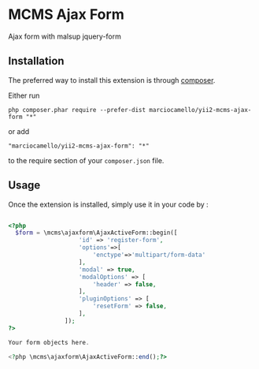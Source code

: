MCMS Ajax Form
==============
Ajax form with malsup jquery-form

Installation
------------

The preferred way to install this extension is through [composer](http://getcomposer.org/download/).

Either run

```
php composer.phar require --prefer-dist marciocamello/yii2-mcms-ajax-form "*"
```

or add

```
"marciocamello/yii2-mcms-ajax-form": "*"
```

to the require section of your `composer.json` file.


Usage
-----

Once the extension is installed, simply use it in your code by  :

```php

<?php
  $form = \mcms\ajaxform\AjaxActiveForm::begin([
					'id' => 'register-form',
					'options'=>[
						'enctype'=>'multipart/form-data'
					],
					'modal' => true,
					'modalOptions' => [
						'header' => false,
					],
					'pluginOptions' => [
						'resetForm' => false,
					],
				]);
?>

Your form objects here.
				
<?php \mcms\ajaxform\AjaxActiveForm::end();?>
```
